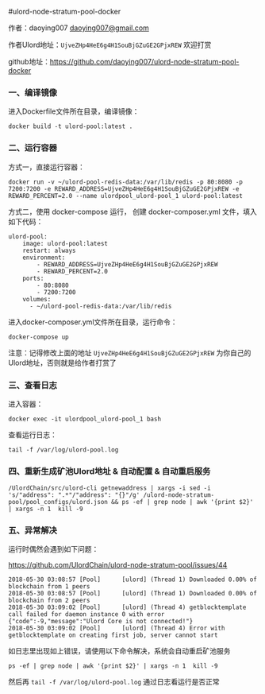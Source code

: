 #ulord-node-stratum-pool-docker


作者：daoying007 <daoying007@gmail.com>

作者Ulord地址：`UjveZHp4HeE6g4H1SouBjGZuGE2GPjxREW` 欢迎打赏

github地址：https://github.com/daoying007/ulord-node-stratum-pool-docker

### 一、编译镜像

进入Dockerfile文件所在目录，编译镜像：

```
docker build -t ulord-pool:latest .
```

### 二、运行容器

方式一，直接运行容器：

```
docker run -v ~/ulord-pool-redis-data:/var/lib/redis -p 80:8080 -p 7200:7200 -e REWARD_ADDRESS=UjveZHp4HeE6g4H1SouBjGZuGE2GPjxREW -e REWARD_PERCENT=2.0 --name ulordpool_ulord-pool_1 ulord-pool:latest
```


方式二，使用 docker-compose 运行，
创建 docker-composer.yml 文件，填入如下代码：

```
ulord-pool:
    image: ulord-pool:latest
    restart: always
    environment:
        - REWARD_ADDRESS=UjveZHp4HeE6g4H1SouBjGZuGE2GPjxREW
        - REWARD_PERCENT=2.0
    ports:
        - 80:8080
        - 7200:7200
    volumes:
      - ~/ulord-pool-redis-data:/var/lib/redis
```

进入docker-composer.yml文件所在目录，运行命令：

```
docker-compose up
```

注意：记得修改上面的地址 `UjveZHp4HeE6g4H1SouBjGZuGE2GPjxREW` 为你自己的Ulord地址，否则就是给作者打赏了

### 三、查看日志

进入容器：

```
docker exec -it ulordpool_ulord-pool_1 bash
```

查看运行日志：

```
tail -f /var/log/ulord-pool.log 
```

### 四、重新生成矿池Ulord地址 & 自动配置 & 自动重启服务
```
/UlordChain/src/ulord-cli getnewaddress | xargs -i sed -i 's/"address": ".*"/"address": "{}"/g' /ulord-node-stratum-pool/pool_configs/ulord.json && ps -ef | grep node | awk '{print $2}' | xargs -n 1  kill -9
```

### 五、异常解决

运行时偶然会遇到如下问题：

https://github.com/UlordChain/ulord-node-stratum-pool/issues/44

```
2018-05-30 03:08:57 [Pool]      [ulord] (Thread 1) Downloaded 0.00% of blockchain from 1 peers
2018-05-30 03:08:57 [Pool]      [ulord] (Thread 1) Downloaded 0.00% of blockchain from 2 peers
2018-05-30 03:09:02 [Pool]      [ulord] (Thread 4) getblocktemplate call failed for daemon instance 0 with error {"code":-9,"message":"Ulord Core is not connected!"}
2018-05-30 03:09:02 [Pool]      [ulord] (Thread 4) Error with getblocktemplate on creating first job, server cannot start
```

如日志里出现如上错误，请使用以下命令解决，系统会自动重启矿池服务

```
ps -ef | grep node | awk '{print $2}' | xargs -n 1  kill -9
```
然后再 `tail -f /var/log/ulord-pool.log` 通过日志看运行是否正常
